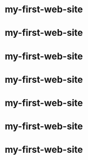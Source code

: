 # my-first-web-site
# my-first-web-site
# my-first-web-site
# my-first-web-site
# my-first-web-site
# my-first-web-site
# my-first-web-site
